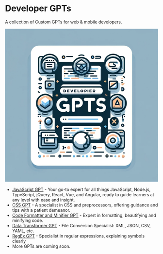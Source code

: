 # Developer GPTs
A collection of Custom GPTs for web &amp; mobile developers.

![Developer-GPTs](https://github.com/jqueryscript/Developer-GPTs/blob/main/Developer%20GPTs.png?raw=true)

 - [JavaScript GPT](https://chat.openai.com/g/g-3hPVaxsWp-javascript-gpt) - Your go-to expert for all things JavaScript, Node.js, TypeScript, jQuery, React, Vue, and Angular, ready to guide learners at any level with ease and insight.
 - [CSS GPT](https://chat.openai.com/g/g-VoebbyLGo-css-gpt) - A specialist in CSS and preprocessors, offering guidance and tips with a patient demeanor.
 - [Code Formatter and Minifier GPT](https://chat.openai.com/g/g-ytgIw9skn-code-formatter-and-minifier-gpt) - Expert in formatting, beautifying and minifying code.
 - [Data Transformer GPT](https://chat.openai.com/g/g-sYraiicH4-data-transformer-gpt) - File Conversion Specialist: XML, JSON, CSV, YAML, etc.
 - [RegEx GPT](https://chat.openai.com/g/g-Acs23Ncxe-regex-gpt) - Specialist in regular expressions, explaining symbols clearly
 - More GPTs are coming soon.
